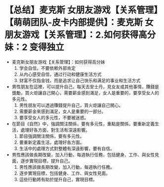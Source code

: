# 【总结】麦克斯 女朋友游戏【关系管理】【萌萌团队-皮卡内部提供】：麦克斯 女朋友游戏【关系管理】：2.如何获得高分妹：2 变得独立

-   麦克斯女朋友游戏【关系管理】：如何获得高分妹
    1.  学会自信，不要依赖外部肯定
    2.  从内心感受自信，通过行动和健康生活方式
    3.  财富不仅指金钱，而是追求让自己快乐和满足的事业和生活方式
-   男性朋友在這裡，可以提升自己，每天去安士丹，見女友或其他事情，賺錢是獎勵，買火炬讓自己開心，需要薪金感到滿足，女人是重要的，要享受女人的多元性。
    1.  男性朋友可以透過賺錢提升自己，買火炬讓自己開心。
    2.  需要薪金來感到滿足，女人是重要的一部分。
    3.  要享受女人的多元性，不要被迷惑。
-   在節目《自然》中，強調關注關係，要有多元性，重點是關係，要重新定義生活，處理好各方面，對生活有深遠影響。
    1.  節目強調關注關係，要有多元性。
    2.  要重新定義生活，處理好各方面。
    3.  生活中的處理方式對整體有深遠影響，要有自信。
-   男性應該做長期改變，加入行動，每週執行任務，包括健身、工作、與女性見面，逐步實現目標，提升自己。
    1.  男性應該做長期改變，加入行動，每週執行任務。
    2.  逐步實現目標，包括健身、工作、與女性見面。
    3.  這些行動將有助於提升自己，實現目標。